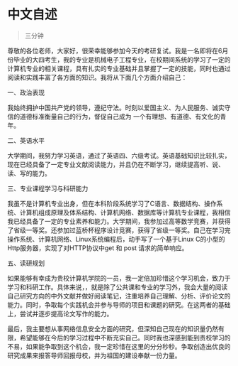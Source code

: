 # 中文自述

> 三分钟

尊敬的各位老师，大家好，很荣幸能够参加今天的考研复试。我是一名即将在6月份毕业的大四考生，我的专业是机械电子工程专业，在校期间系统的学习了一定的计算机专业的相关课程，具有扎实的专业基础并且掌握了一定的技能，同时也通过阅读和实践丰富了各方面的知识。我将从下面几个方面介绍自己：

 一、政治表现

我始终拥护中国共产党的领导，遵纪守法。时刻以爱国主义、为人民服务、诚实守信的道德标准衡量自己的行为，督促自己成为 一个有理想、有道德、有文化的青年。

二、英语水平

大学期间，我努力学习英语，通过了英语四、六级考试。英语基础知识比较扎实，现在已经具备了一定专业文献阅读能力，并且仍在不断学习，继续提高听、说、读、写的能力。

三、专业课程学习与科研能力

我虽不是计算机专业出身，但在本科阶段系统学习了C语言、数据结构、操作系统、计算机组成原理及体系结构、计算机网络、数据库等计算机专业课程，我相信我已经具备了一定的专业素养和能力。大学期间，我参加过高等数学竞赛，并获得了省级一等奖。还参加过蓝桥杯程序设计竞赛，获得了省级一等奖。自己在学习完操作系统、计算机网络、Linux系统编程后，动手写了一个基于Linux C的小型的Http服务器，实现了对HTTP协议中get 和 post 请求的简单响应。

五、读研规划

如果能够有幸成为贵校计算机学院的一员，我一定倍加珍惜这个学习机会，致力于学习和科研工作。具体来说，，就是除了公共课和专业的学习外，我会大量的阅读自己研究方向的中外文献并做好阅读笔记，注重培养自己理解、分析、评价论文的能力。同时，争取每个实践机会并参与导师的项目和课题的研究。在这两者的基础上，尝试并逐步提高论文写作的能力。

最后，我主要想从事网络信息安全方面的研究，但深知自己现在的知识量仍然有限，希望能够在今后的学习过程中不断充实自己。同时我也深感到能到贵校学习的不易，如果能争取到这个机会，我一定珍惜在这里的分分秒秒。争取创造出优良的研究成果来报答导师回报母校，并为祖国的建设奉献一份力量。 



















